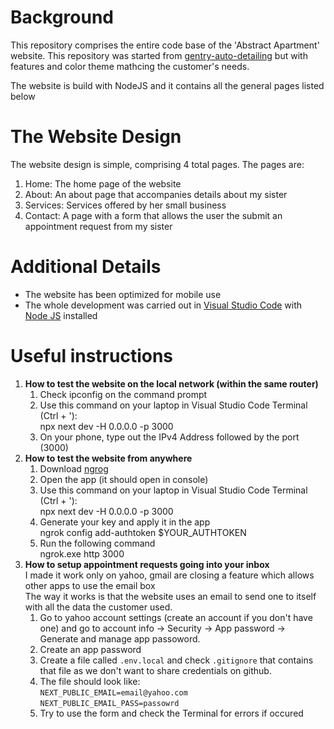 # Background
This repository comprises the entire code base of the 'Abstract Apartment' website. 
This repository was started from [gentry-auto-detailing](https://github.com/loftongentry/gentry-auto-detailing) but with features and color theme mathcing the customer's needs.

The website is build with NodeJS and it contains all the general pages listed below

# The Website Design
The website design is simple, comprising 4 total pages. The pages are:
  1. Home: The home page of the website
  2. About: An about page that accompanies details about my sister
  3. Services: Services offered by her small business
  4. Contact: A page with a form that allows the user the submit an appointment request from my sister
  
# Additional Details
  - The website has been optimized for mobile use
  - The whole development was carried out in [Visual Studio Code](https://code.visualstudio.com/) with [Node JS](https://nodejs.org/en) installed

# Useful instructions
1. <b>How to test the website on the local network (within the same router)</b>
   1. Check ipconfig on the command prompt
   2. Use this command on your laptop in Visual Studio Code Terminal (Ctrl + '):<br>
      npx next dev -H 0.0.0.0 -p 3000
   3. On your phone, type out the IPv4 Address followed by the port (3000)
2. <b>How to test the website from anywhere</b>
     1. Download [ngrog]([url](https://download.ngrok.com/windows))
     2. Open the app (it should open in console)
     3. Use this command on your laptop in Visual Studio Code Terminal (Ctrl + '):<br>
        npx next dev -H 0.0.0.0 -p 3000
     4. Generate your key and apply it in the app<br>
        ngrok config add-authtoken $YOUR_AUTHTOKEN
     5. Run the following command<br>
         ngrok.exe http 3000
3. <b> How to setup appointment requests going into your inbox</b> <br>
I made it work only on yahoo, gmail are closing a feature which allows other apps to use the email box<br>
The way it works is that the website uses an email to send one to itself with all the data the customer used.
    1. Go to yahoo account settings (create an account if you don't have one) and go to account info -> Security -> App password -> Generate and manage app passoword.
    2. Create an app password
    3. Create a file called `.env.local` and check `.gitignore` that contains that file as we don't want to share credentials on github.
    4. The file should look like: <br>
    `NEXT_PUBLIC_EMAIL=email@yahoo.com`<br>
     `NEXT_PUBLIC_EMAIL_PASS=passowrd`
    5. Try to use the form and check the Terminal for errors if occured
